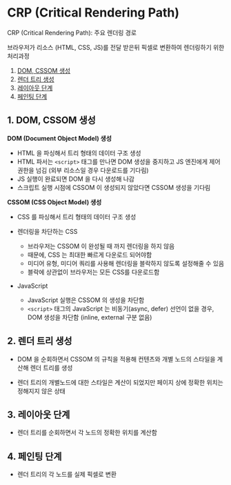 # CRP (Critical Rendering Path)

CRP (Critical Rendering Path): 주요 렌더링 경로

브라우저가 리소스 (HTML, CSS, JS)를 전달 받은뒤 픽셀로 변환하여 렌더링하기 위한 처리과정

1. [DOM, CSSOM 생성](#1-dom-cssom-생성)
2. [렌더 트리 생성](#2-렌더-트리-생성)
3. [레이아웃 단계](#3-레이아웃-단계)
4. [페인팅 단계](#4-페인팅-단계)

## 1. DOM, CSSOM 생성

**DOM (Document Object Model) 생성**

  - HTML 을 파싱해서 트리 형태의 데이터 구조 생성
  - HTML 파서는 `<script>` 태그를 만나면 DOM 생성을 중지하고 JS 엔진에게 제어권한을 넘김 (외부 리소스일 경우 다운로드를 기다림)
  - JS 실행이 완료되면 DOM 을 다시 생성해 나감
  - 스크립트 실행 시점에 CSSOM 이 생성되지 않았다면 CSSOM 생성을 기다림

**CSSOM (CSS Object Model) 생성**

  - CSS 를 파싱해서 트리 형태의 데이터 구조 생성

  * 렌더링을 차단하는 CSS
    - 브라우저는 CSSOM 이 완성될 때 까지 렌더링을 하지 않음
    - 때문에, CSS 는 최대한 빠르게 다운로드 되어야함
    - 미디어 유형, 미디어 쿼리를 사용해 렌더링을 블락하지 않도록 설정해줄 수 있음
    - 블락에 상관없이 브라우저는 모든 CSS를 다운로드함
  
  * JavaScript
    - JavaScript 실행은 CSSOM 의 생성을 차단함
    - `<script>` 태그의 JavaScript 는 비동기(async, defer) 선언이 없을 경우, DOM 생성을 차단함 (inline, external 구분 없음)


## 2. 렌더 트리 생성

  - DOM 을 순회하면서 CSSOM 의 규칙을 적용해 컨텐츠와 개별 노드의 스타일을 계산해 렌더 트리를 생성

  - 렌더 트리의 개별노드에 대한 스타일은 계산이 되었지만 페이지 상에 정확한 위치는 정해지지 않은 상태

## 3. 레이아웃 단계

  - 렌더 트리를 순회하면서 각 노드의 정확한 위치를 계산함

## 4. 페인팅 단계

  -  렌더 트리의 각 노드를 실제 픽셀로 변환 
